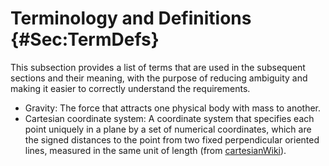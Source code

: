 # Terminology and Definitions {#Sec:TermDefs}

This subsection provides a list of terms that are used in the subsequent sections and their meaning, with the purpose of reducing ambiguity and making it easier to correctly understand the requirements.

- Gravity: The force that attracts one physical body with mass to another.
- Cartesian coordinate system: A coordinate system that specifies each point uniquely in a plane by a set of numerical coordinates, which are the signed distances to the point from two fixed perpendicular oriented lines, measured in the same unit of length (from [cartesianWiki](./SecReferences.md#cartesianWiki)).

